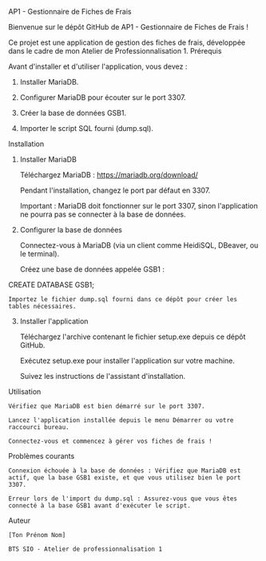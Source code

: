 AP1 - Gestionnaire de Fiches de Frais

Bienvenue sur le dépôt GitHub de AP1 - Gestionnaire de Fiches de Frais !

Ce projet est une application de gestion des fiches de frais, développée dans le cadre de mon Atelier de Professionnalisation 1.
Prérequis

Avant d'installer et d'utiliser l'application, vous devez :

1. Installer MariaDB.

2. Configurer MariaDB pour écouter sur le port 3307.

3. Créer la base de données GSB1.

4. Importer le script SQL fourni (dump.sql).

Installation
1. Installer MariaDB

    Téléchargez MariaDB : https://mariadb.org/download/

    Pendant l'installation, changez le port par défaut en 3307.

    Important : MariaDB doit fonctionner sur le port 3307, sinon l'application ne pourra pas se connecter à la base de données.

2. Configurer la base de données

    Connectez-vous à MariaDB (via un client comme HeidiSQL, DBeaver, ou le terminal).

    Créez une base de données appelée GSB1 :

CREATE DATABASE GSB1;

    Importez le fichier dump.sql fourni dans ce dépôt pour créer les tables nécessaires.

3. Installer l'application

    Téléchargez l'archive contenant le fichier setup.exe depuis ce dépôt GitHub.

    Exécutez setup.exe pour installer l'application sur votre machine.

    Suivez les instructions de l'assistant d'installation.

Utilisation

    Vérifiez que MariaDB est bien démarré sur le port 3307.

    Lancez l'application installée depuis le menu Démarrer ou votre raccourci bureau.

    Connectez-vous et commencez à gérer vos fiches de frais !

Problèmes courants

    Connexion échouée à la base de données : Vérifiez que MariaDB est actif, que la base GSB1 existe, et que vous utilisez bien le port 3307.

    Erreur lors de l'import du dump.sql : Assurez-vous que vous êtes connecté à la base GSB1 avant d'exécuter le script.

Auteur

    [Ton Prénom Nom]

    BTS SIO - Atelier de professionnalisation 1
